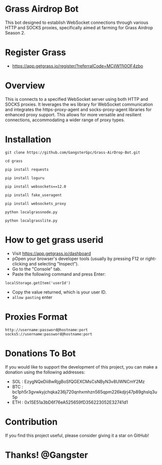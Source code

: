 # Grass Airdrop Bot
This  bot designed to establish WebSocket connections through various HTTP and SOCKS proxies, specifically aimed at farming for Grass Airdrop Season 2.

# Register Grass 
- https://app.getgrass.io/register/?referralCode=MCjlW11j0OF4zbo


# Overview
This is  connects to a specified WebSocket server using both HTTP and SOCKS proxies. It leverages the ws library for WebSocket communication and integrates the https-proxy-agent and socks-proxy-agent libraries for enhanced proxy support. This allows for more versatile and resilient connections, accommodating a wider range of proxy types.

# Installation

```
git clone https://github.com/GangsterGpc/Grass-AirDrop-Bot.git
```
```
cd grass
```
```
pip install requests
```
```
pip install loguru
```
```
pip install websockets==12.0
```
```
pip install fake_useragent
```
```
pip install websockets_proxy
```
```
python localgrassnode.py
```
```
python localgrasslite.py
```
# How to get grass userid 
- Visit https://app.getgrass.io/dashboard
- pOpen your browser's developer tools (usually by pressing F12 or right-clicking and selecting "Inspect").
- Go to the "Console" tab.
- Paste the following command and press Enter:
``` 
localStorage.getItem('userId')
```
- Copy the value returned, which is your user ID.
- ```allow pasting``` enter

# Proxies Format
``` 
http://username:password@hostname:port
socks5://username:password@hostname:port
```

# Donations To Bot
If you would like to support the development of this project, you can make a donation using the following addresses:
- SOL : EzygNQeDii8wRjgBoSfQGEXCMsCsNByN3v8UWNCmY2Mz
- BTC : bc1ph5r3gvwkyjchqka236j720qnhxmhzn565qpm226kdjrj47p89ghslq3u5p
- ETH : 0x15E51a3bD6f76eA525659fD356223052E32741d1

# Contribution
If you find this project useful, please consider giving it a star on GitHub! 

# Thanks! @Gangster